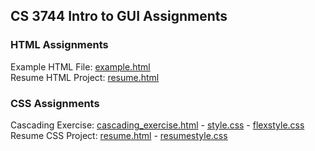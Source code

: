 ## CS 3744 Intro to GUI Assignments

### HTML Assignments

Example HTML File: [example.html](/HTML/example)  
Resume HTML Project: [resume.html](/HTML/resume)  

### CSS Assignments

Cascading Exercise: [cascading_exercise.html](/CSS/cascading_exercise) - [style.css](/CSS/style.css) - [flexstyle.css](/CSS/flexstyle.css)  
Resume CSS Project: [resume.html](/CSS/resume) - [resumestyle.css](/CSS/resumestyle.css)

<!-- ## Welcome to GitHub Pages

You can use the [editor on GitHub](https://github.com/jpullman13/jpullman13.github.io/edit/master/index.md) to maintain and preview the content for your website in Markdown files.

Whenever you commit to this repository, GitHub Pages will run [Jekyll](https://jekyllrb.com/) to rebuild the pages in your site, from the content in your Markdown files.

### Markdown

Markdown is a lightweight and easy-to-use syntax for styling your writing. It includes conventions for

```markdown
Syntax highlighted code block

# Header 1
## Header 2
### Header 3

- Bulleted
- List

1. Numbered
2. List

**Bold** and _Italic_ and `Code` text

[Link](url) and ![Image](src)
```

For more details see [GitHub Flavored Markdown](https://guides.github.com/features/mastering-markdown/).

### Jekyll Themes

Your Pages site will use the layout and styles from the Jekyll theme you have selected in your [repository settings](https://github.com/jpullman13/jpullman13.github.io/settings). The name of this theme is saved in the Jekyll `_config.yml` configuration file.

### Support or Contact

Having trouble with Pages? Check out our [documentation](https://docs.github.com/categories/github-pages-basics/) or [contact support](https://github.com/contact) and we’ll help you sort it out. -->
